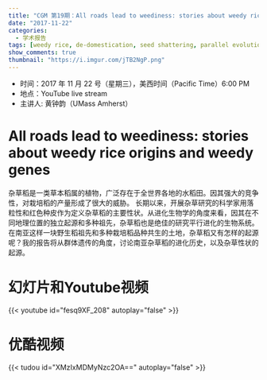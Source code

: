 ```yaml
---
title: "CGM 第19期：All roads lead to weediness: stories about weedy rice origins and weedy genes"
date: "2017-11-22"
categories:
  - 学术报告
tags: [weedy rice, de-domestication, seed shattering, parallel evolution]
show_comments: true
thumbnail: "https://i.imgur.com/jTB2NgP.png"
---
```


- 时间：2017 年 11 月 22 号（星期三），美西时间（Pacific Time）6:00 PM
- 地点：YouTube live stream 
- 主讲人: 黄钟韵（UMass Amherst）

# All roads lead to weediness: stories about weedy rice origins and weedy genes

杂草稻是一类草本稻属的植物，广泛存在于全世界各地的水稻田。因其强大的竞争性，对栽培稻的产量形成了很大的威胁。 长期以来，开展杂草研究的科学家用落粒性和红色种皮作为定义杂草稻的主要性状。从进化生物学的角度来看，因其在不同地理位置的独立起源和多种祖先，杂草稻也是绝佳的研究平行进化的生物系统。在南亚这样一块野生稻祖先和多种栽培稻品种共生的土地，杂草稻又有怎样的起源呢？我的报告将从群体遗传的角度，讨论南亚杂草稻的进化历史，以及杂草性状的起源。

# 幻灯片和Youtube视频

{{< youtube id="fesq9XF_208" autoplay="false" >}}

# 优酷视频

{{< tudou id="XMzIxMDMyNzc2OA==" autoplay="false" >}}


